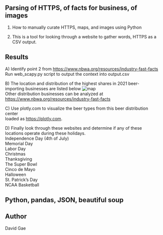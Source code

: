 ## Parsing of HTTPS, of facts for business, of images

1. How to manually curate HTTPS, maps, and images using Python

2. This is a tool for looking through a website to gather words, HTTPS as a CSV output. 

## Results
A) Identify point 2 from  https://www.nbwa.org/resources/industry-fast-facts <br>
Run web_scapy.py script to output the context into output.csv <br>

B) The location and distribution of the highest shares in 2021 beer-importing businesses are listed below
![map](https://github.com/ddgae2/web_scrape/blob/main/beer_distrubtion.png) <br>
Other distribution businesses can be analyzed at https://www.nbwa.org/resources/industry-fast-facts

C) Use plotly.com to visualize the beer types from this beer distribution center <br>
loaded as https://plotly.com. <br>

D) Finally look through these websites and determine if any of these locations operate during these holidays. <br>
		Independence Day (4th of July) <br>
		Memorial Day <br>
		Labor Day  <br>
		Christmas <br>
		Thanksgiving <br>
		The Super Bowl <br>
		Cinco de Mayo <br>
		Halloween <br> 
		St. Patrick’s Day <br>
		NCAA Basketball <br>

## Python, pandas, JSON, beautiful soup

## Author
David Gae

